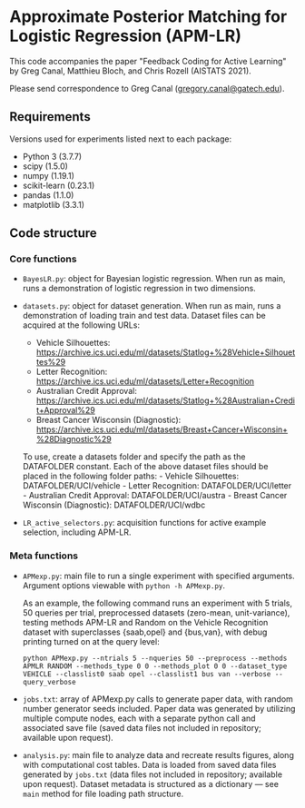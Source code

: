 # Approximate Posterior Matching for Logistic Regression (APM-LR)
This code accompanies the paper "Feedback Coding for Active Learning" by Greg Canal, Matthieu Bloch, and Chris Rozell (AISTATS 2021).

Please send correspondence to Greg Canal (gregory.canal@gatech.edu).

## Requirements
Versions used for experiments listed next to each package:
- Python 3 (3.7.7)
- scipy (1.5.0)
- numpy (1.19.1)
- scikit-learn (0.23.1)
- pandas (1.1.0)
- matplotlib (3.3.1)

## Code structure

### Core functions
- `BayesLR.py`: object for Bayesian logistic regression. When run as main, runs a demonstration of logistic regression in two dimensions.
- `datasets.py`: object for dataset generation. When run as main, runs a demonstration of loading train and test data. Dataset files can be acquired at the following URLs:
    - Vehicle Silhouettes: https://archive.ics.uci.edu/ml/datasets/Statlog+%28Vehicle+Silhouettes%29
    - Letter Recognition: https://archive.ics.uci.edu/ml/datasets/Letter+Recognition
    - Australian Credit Approval: https://archive.ics.uci.edu/ml/datasets/Statlog+%28Australian+Credit+Approval%29
    - Breast Cancer Wisconsin (Diagnostic): https://archive.ics.uci.edu/ml/datasets/Breast+Cancer+Wisconsin+%28Diagnostic%29

    To use, create a datasets folder and specify the path as the DATAFOLDER constant. Each of the above dataset files should be placed in the following folder paths:
        - Vehicle Silhouettes: DATAFOLDER/UCI/vehicle
        - Letter Recognition: DATAFOLDER/UCI/letter
        - Australian Credit Approval: DATAFOLDER/UCI/austra
        - Breast Cancer Wisconsin (Diagnostic): DATAFOLDER/UCI/wdbc

- `LR_active_selectors.py`: acquisition functions for active example selection, including APM-LR.

### Meta functions
- `APMexp.py`: main file to run a single experiment with specified arguments. Argument options viewable with `python -h APMexp.py`.

    As an example, the following command runs an experiment with 5 trials, 50 queries per trial, preprocessed datasets (zero-mean, unit-variance), testing methods APM-LR and Random on the Vehicle Recognition dataset with superclasses {saab,opel} and {bus,van}, with debug printing turned on at the query level:  
  
    `python APMexp.py --ntrials 5 --nqueries 50 --preprocess --methods APMLR RANDOM --methods_type 0 0 --methods_plot 0 0 --dataset_type VEHICLE --classlist0 saab opel --classlist1 bus van --verbose --query_verbose`

- `jobs.txt`: array of APMexp.py calls to generate paper data, with random number generator seeds included. Paper data was generated by utilizing multiple compute nodes, each with a separate python call and associated save file (saved data files not included in repository; available upon request).

- `analysis.py`: main file to analyze data and recreate results figures, along with computational cost tables. Data is loaded from saved data files generated by `jobs.txt` (data files not included in repository; available upon request). Dataset metadata is structured as a dictionary &mdash; see `main` method for file loading path structure.